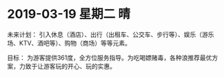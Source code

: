 # **2019-03-19 星期二 晴**

未来计划：
引入休息（酒店）、出行（出租车、公交车、步行等）、娱乐（游乐场、KTV、酒吧等）、购物（商场）等等元素。

目标：
为游客提供361度，全方位服务指导。为吃喝嫖赌毒，各种浪推荐最优方案，力致于让游客玩的开心、玩的实惠。